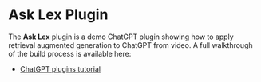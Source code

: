 # Ask Lex Plugin

The **Ask Lex** plugin is a demo ChatGPT plugin showing how to apply retrieval augmented generation to ChatGPT from video. A full walkthrough of the build process is available here:

* [ChatGPT plugins tutorial](https://youtu.be/bAQ6VRewf0w)
